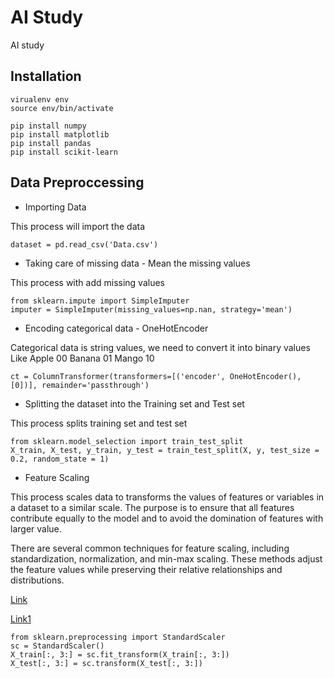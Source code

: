 # AI Study
AI study

## Installation
```
virualenv env
source env/bin/activate

pip install numpy
pip install matplotlib
pip install pandas
pip install scikit-learn
```

## Data Preproccessing
* Importing Data

This process will import the data
```
dataset = pd.read_csv('Data.csv')
```
* Taking care of missing data - Mean the missing values

This process with add missing values
```
from sklearn.impute import SimpleImputer
imputer = SimpleImputer(missing_values=np.nan, strategy='mean')
```
* Encoding categorical data - OneHotEncoder

Categorical data is string values, we need to convert it into binary values
Like
Apple 00
Banana 01
Mango 10
```
ct = ColumnTransformer(transformers=[('encoder', OneHotEncoder(), [0])], remainder='passthrough')
```
* Splitting the dataset into the Training set and Test set

This process splits training set and test set
```
from sklearn.model_selection import train_test_split
X_train, X_test, y_train, y_test = train_test_split(X, y, test_size = 0.2, random_state = 1)
```

* Feature Scaling

This process scales data to transforms the values of features or variables in a dataset to a similar scale. The purpose is to ensure that all features contribute equally to the model and to avoid the domination of features with larger value.

There are several common techniques for feature scaling, including standardization, normalization, and min-max scaling. These methods adjust the feature values while preserving their relative relationships and distributions.

[Link](https://www.analyticsvidhya.com/blog/2020/04/feature-scaling-machine-learning-normalization-standardization/)

[Link1](https://www.geeksforgeeks.org/ml-feature-scaling-part-2/)
```
from sklearn.preprocessing import StandardScaler
sc = StandardScaler()
X_train[:, 3:] = sc.fit_transform(X_train[:, 3:])
X_test[:, 3:] = sc.transform(X_test[:, 3:])
```